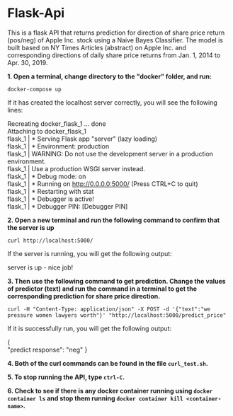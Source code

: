 # Flask-Api

This is a flask API that returns prediction for direction of share price return (pos/neg) of Apple Inc. stock using a Naive Bayes Classifier. The model is built based on NY Times Articles (abstract) on Apple Inc. and corresponding directions of daily share price returns from Jan. 1, 2014 to Apr. 30, 2019.

**1. Open a terminal, change directory to the "docker" folder, and run:**

`docker-compose up`

If it has created the localhost server correctly, you will see the following lines:

Recreating docker_flask_1 ... done  
Attaching to docker_flask_1  
flask_1  |  * Serving Flask app "server" (lazy loading)  
flask_1  |  * Environment: production  
flask_1  |    WARNING: Do not use the development server in a production environment.  
flask_1  |    Use a production WSGI server instead.  
flask_1  |  * Debug mode: on  
flask_1  |  * Running on http://0.0.0.0:5000/ (Press CTRL+C to quit)  
flask_1  |  * Restarting with stat  
flask_1  |  * Debugger is active!  
flask_1  |  * Debugger PIN: [Debugger PIN]  

**2. Open a new terminal and run the following command to confirm that the server is up**

`curl http://localhost:5000/`

If the server is running, you will get the following output: 

server is up - nice job!  

**3. Then use the following command to get prediction. Change the values of predictor (text) and run the command in a terminal to get the corresponding prediction for share price direction.** 

`curl -H "Content-Type: application/json" -X POST -d '{"text":"we pressure women lawyers worth"}' "http://localhost:5000/predict_price"`

If it is successfully run, you will get the following output: 

{  
"predict response": "neg"
}  

**4. Both of the curl commands can be found in the file `curl_test.sh`.** 

**5. To stop running the API, type `ctrl-C`.** 

**6. Check to see if there is any docker container running using  `docker container ls` and stop them running  `docker container kill <container-name>`.** 
